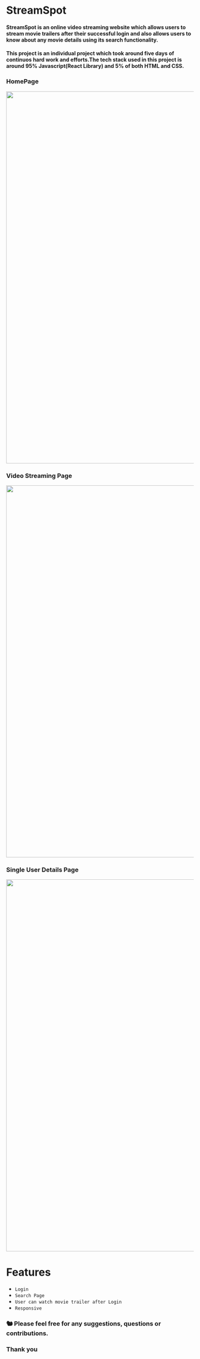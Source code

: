 # StreamSpot

<h4>StreamSpot is an online video streaming website which allows users to stream movie trailers after their successful login and also allows users to know about any movie details using its search functionality.</h4>

<h4>This project is an individual project which took around five days of continuos hard work and efforts.The tech stack used in this project is around 95% Javascript(React Library) and 5% of both HTML and CSS.</h4>

### HomePage
<center><img width="1000px" src="https://drive.google.com/uc?export=view&id=1nfa1gousgmbi3gfqgtMo12nDgs_Z-e_f"></center>

### Video Streaming Page
<center><img width="1000px" src="https://drive.google.com/uc?export=view&id=1r9g47apKs3K9tUr1faO8a1RDyiVdN-mI"></center>

### Single User Details Page
<center><img width="1000px" src="https://drive.google.com/uc?export=view&id=18H26uKUZJsEh32UhWmUaNPuK3N3DxonB"></center>

# Features
 - `Login`
 - `Search Page`
 - `User can watch movie trailer after Login`
 - `Responsive` 

### :chipmunk: Please feel free for any suggestions, questions or contributions. 
### Thank you 




